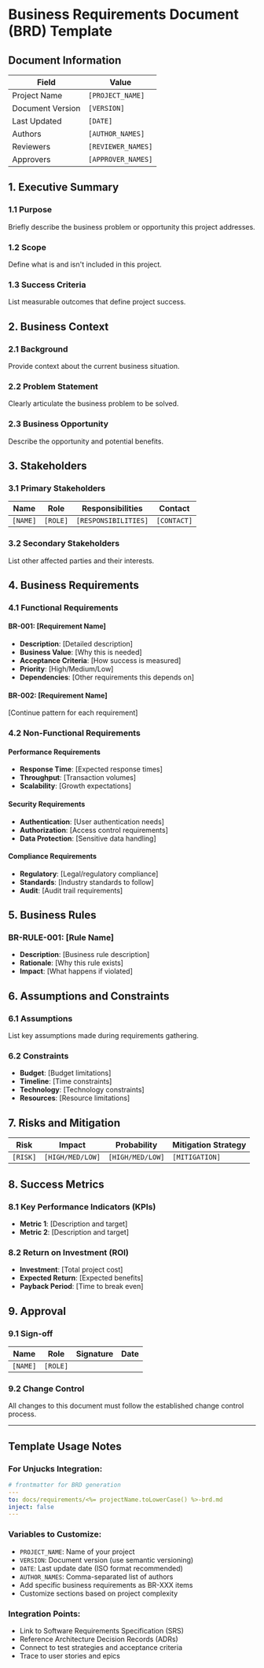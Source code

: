 # Business Requirements Document (BRD) Template

## Document Information

| Field | Value |
|-------|-------|
| Project Name | `[PROJECT_NAME]` |
| Document Version | `[VERSION]` |
| Last Updated | `[DATE]` |
| Authors | `[AUTHOR_NAMES]` |
| Reviewers | `[REVIEWER_NAMES]` |
| Approvers | `[APPROVER_NAMES]` |

## 1. Executive Summary

### 1.1 Purpose
Briefly describe the business problem or opportunity this project addresses.

### 1.2 Scope
Define what is and isn't included in this project.

### 1.3 Success Criteria
List measurable outcomes that define project success.

## 2. Business Context

### 2.1 Background
Provide context about the current business situation.

### 2.2 Problem Statement
Clearly articulate the business problem to be solved.

### 2.3 Business Opportunity
Describe the opportunity and potential benefits.

## 3. Stakeholders

### 3.1 Primary Stakeholders
| Name | Role | Responsibilities | Contact |
|------|------|------------------|---------|
| `[NAME]` | `[ROLE]` | `[RESPONSIBILITIES]` | `[CONTACT]` |

### 3.2 Secondary Stakeholders
List other affected parties and their interests.

## 4. Business Requirements

### 4.1 Functional Requirements

#### BR-001: [Requirement Name]
- **Description**: [Detailed description]
- **Business Value**: [Why this is needed]
- **Acceptance Criteria**: [How success is measured]
- **Priority**: [High/Medium/Low]
- **Dependencies**: [Other requirements this depends on]

#### BR-002: [Requirement Name]
[Continue pattern for each requirement]

### 4.2 Non-Functional Requirements

#### Performance Requirements
- **Response Time**: [Expected response times]
- **Throughput**: [Transaction volumes]
- **Scalability**: [Growth expectations]

#### Security Requirements
- **Authentication**: [User authentication needs]
- **Authorization**: [Access control requirements]
- **Data Protection**: [Sensitive data handling]

#### Compliance Requirements
- **Regulatory**: [Legal/regulatory compliance]
- **Standards**: [Industry standards to follow]
- **Audit**: [Audit trail requirements]

## 5. Business Rules

### BR-RULE-001: [Rule Name]
- **Description**: [Business rule description]
- **Rationale**: [Why this rule exists]
- **Impact**: [What happens if violated]

## 6. Assumptions and Constraints

### 6.1 Assumptions
List key assumptions made during requirements gathering.

### 6.2 Constraints
- **Budget**: [Budget limitations]
- **Timeline**: [Time constraints]
- **Technology**: [Technology constraints]
- **Resources**: [Resource limitations]

## 7. Risks and Mitigation

| Risk | Impact | Probability | Mitigation Strategy |
|------|---------|-------------|-------------------|
| `[RISK]` | `[HIGH/MED/LOW]` | `[HIGH/MED/LOW]` | `[MITIGATION]` |

## 8. Success Metrics

### 8.1 Key Performance Indicators (KPIs)
- **Metric 1**: [Description and target]
- **Metric 2**: [Description and target]

### 8.2 Return on Investment (ROI)
- **Investment**: [Total project cost]
- **Expected Return**: [Expected benefits]
- **Payback Period**: [Time to break even]

## 9. Approval

### 9.1 Sign-off
| Name | Role | Signature | Date |
|------|------|-----------|------|
| `[NAME]` | `[ROLE]` | | |

### 9.2 Change Control
All changes to this document must follow the established change control process.

---

## Template Usage Notes

### For Unjucks Integration:
```yaml
# frontmatter for BRD generation
---
to: docs/requirements/<%= projectName.toLowerCase() %>-brd.md
inject: false
---
```

### Variables to Customize:
- `PROJECT_NAME`: Name of your project
- `VERSION`: Document version (use semantic versioning)
- `DATE`: Last update date (ISO format recommended)
- `AUTHOR_NAMES`: Comma-separated list of authors
- Add specific business requirements as BR-XXX items
- Customize sections based on project complexity

### Integration Points:
- Link to Software Requirements Specification (SRS)
- Reference Architecture Decision Records (ADRs)
- Connect to test strategies and acceptance criteria
- Trace to user stories and epics